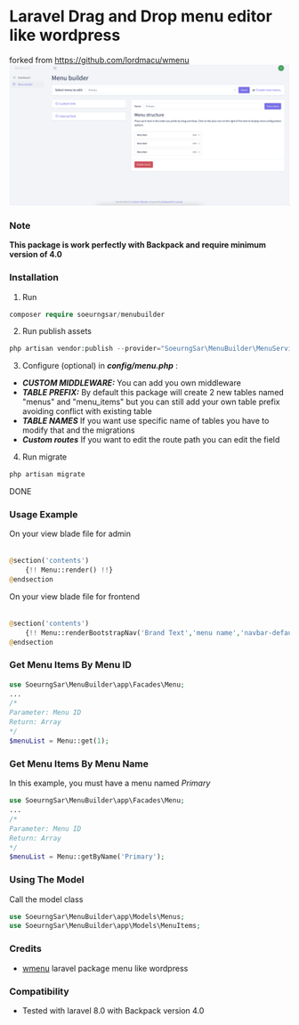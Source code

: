 # Laravel Drag and Drop menu editor like wordpress

forked from https://github.com/lordmacu/wmenu
![Laravel drag and drop menu for backpack](screenshot/menubuilder.png?raw=true)
### Note
**This package is work perfectly with Backpack and require minimum version of 4.0**
### Installation
1. Run
```php
composer require soeurngsar/menubuilder
```
2. Run publish assets
```php
php artisan vendor:publish --provider="SoeurngSar\MenuBuilder\MenuServiceProvider"
```
3. Configure (optional) in ***config/menu.php*** :
- ***CUSTOM MIDDLEWARE:*** You can add you own middleware
- ***TABLE PREFIX:*** By default this package will create 2 new tables named "menus" and "menu_items" but you can still add your own table prefix avoiding conflict with existing table
- ***TABLE NAMES*** If you want use specific name of tables you have to modify that and the migrations
- ***Custom routes*** If you want to edit the route path you can edit the field
4. Run migrate

 ```php
 php artisan migrate
 ```

 DONE


### Usage Example
On your view blade file for admin
```php

@section('contents')
    {!! Menu::render() !!}
@endsection

```

On your view blade file for frontend
```php

@section('contents')
    {!! Menu::renderBootstrapNav('Brand Text','menu name','navbar-default') !!}
@endsection

```

### Get Menu Items By Menu ID
```php
use SoeurngSar\MenuBuilder\app\Facades\Menu;
...
/*
Parameter: Menu ID
Return: Array
*/
$menuList = Menu::get(1);
```

### Get Menu Items By Menu Name
In this example, you must have a menu named  *Primary*

```php
use SoeurngSar\MenuBuilder\app\Facades\Menu;
...
/*
Parameter: Menu ID
Return: Array
*/
$menuList = Menu::getByName('Primary');
```

### Using The Model
Call the model class
```php
use SoeurngSar\MenuBuilder\app\Models\Menus;
use SoeurngSar\MenuBuilder\app\Models\MenuItems;
```


### Credits

 * [wmenu](https://github.com/lordmacu/wmenu) laravel package menu like wordpress

### Compatibility
* Tested with laravel 8.0 with Backpack version 4.0
